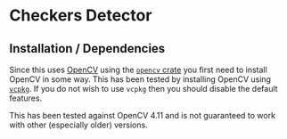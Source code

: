 # Checkers Detector

## Installation / Dependencies
Since this uses [OpenCV](https://opencv.org/) using the [`opencv` crate](https://crates.io/crates/opencv) you first
need to install OpenCV in some way. This has been tested by installing OpenCV using [`vcpkg`](https://vcpkg.io/).
If you do not wish to use `vcpkg` then you should disable the default features.

This has been tested against OpenCV 4.11 and is not guaranteed to work with other (especially older) versions.
